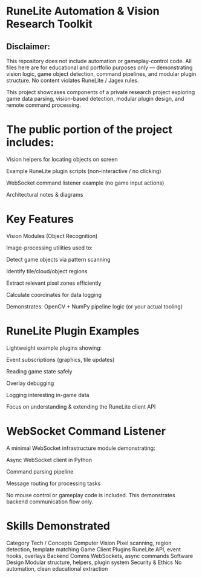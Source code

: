 # RuneLite Automation & Vision Research Toolkit

## Disclaimer:
This repository does not include automation or gameplay-control code.
All files here are for educational and portfolio purposes only — demonstrating vision logic, game object detection, command pipelines, and modular plugin structure.
No content violates RuneLite / Jagex rules.

This project showcases components of a private research project exploring game data parsing, vision-based detection, modular plugin design, and remote command processing.

# The public portion of the project includes:

Vision helpers for locating objects on screen

Example RuneLite plugin scripts (non-interactive / no clicking)

WebSocket command listener example (no game input actions)

Architectural notes & diagrams


# Key Features
Vision Modules (Object Recognition)

Image-processing utilities used to:

Detect game objects via pattern scanning

Identify tile/cloud/object regions

Extract relevant pixel zones efficiently

Calculate coordinates for data logging

Demonstrates: OpenCV + NumPy pipeline logic (or your actual tooling)

# RuneLite Plugin Examples

Lightweight example plugins showing:

Event subscriptions (graphics, tile updates)

Reading game state safely

Overlay debugging

Logging interesting in-game data

Focus on understanding & extending the RuneLite client API

# WebSocket Command Listener

A minimal WebSocket infrastructure module demonstrating:

Async WebSocket client in Python

Command parsing pipeline

Message routing for processing tasks

No mouse control or gameplay code is included.
This demonstrates backend communication flow only.

# Skills Demonstrated
Category	Tech / Concepts
Computer Vision	Pixel scanning, region detection, template matching
Game Client Plugins	RuneLite API, event hooks, overlays
Backend Comms	WebSockets, async commands
Software Design	Modular structure, helpers, plugin system
Security & Ethics	No automation, clean educational extraction